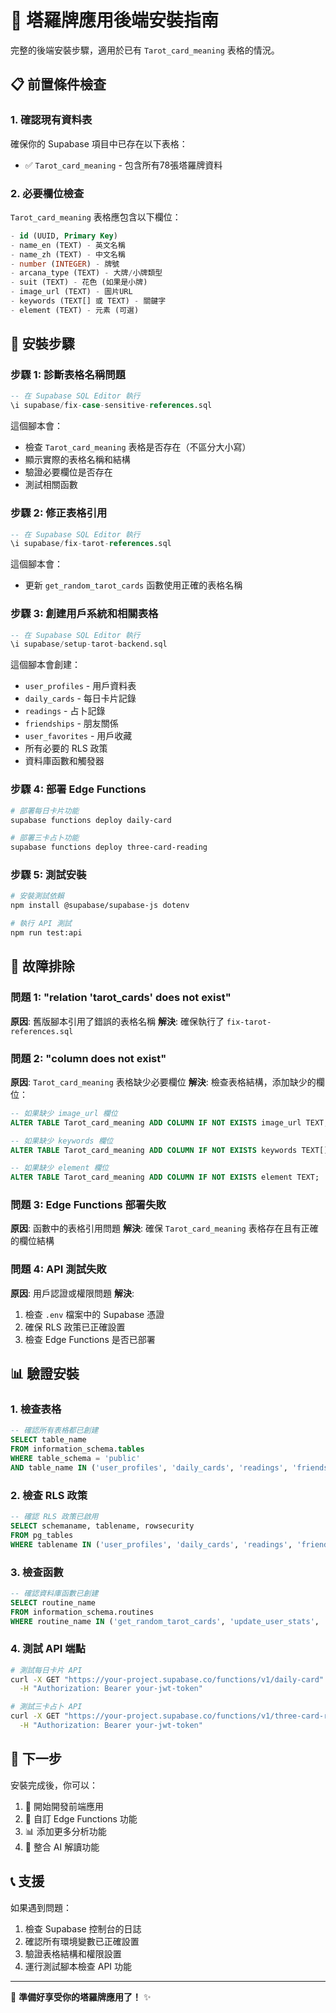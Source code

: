 # 🔮 塔羅牌應用後端安裝指南

完整的後端安裝步驟，適用於已有 `Tarot_card_meaning` 表格的情況。

## 📋 前置條件檢查

### 1. 確認現有資料表
確保你的 Supabase 項目中已存在以下表格：
- ✅ `Tarot_card_meaning` - 包含所有78張塔羅牌資料

### 2. 必要欄位檢查
`Tarot_card_meaning` 表格應包含以下欄位：
```sql
- id (UUID, Primary Key)
- name_en (TEXT) - 英文名稱
- name_zh (TEXT) - 中文名稱
- number (INTEGER) - 牌號
- arcana_type (TEXT) - 大牌/小牌類型
- suit (TEXT) - 花色 (如果是小牌)
- image_url (TEXT) - 圖片URL
- keywords (TEXT[] 或 TEXT) - 關鍵字
- element (TEXT) - 元素 (可選)
```

## 🚀 安裝步驟

### 步驟 1: 診斷表格名稱問題
```sql
-- 在 Supabase SQL Editor 執行
\i supabase/fix-case-sensitive-references.sql
```
這個腳本會：
- 檢查 `Tarot_card_meaning` 表格是否存在（不區分大小寫）
- 顯示實際的表格名稱和結構
- 驗證必要欄位是否存在
- 測試相關函數

### 步驟 2: 修正表格引用
```sql
-- 在 Supabase SQL Editor 執行
\i supabase/fix-tarot-references.sql
```
這個腳本會：
- 更新 `get_random_tarot_cards` 函數使用正確的表格名稱

### 步驟 3: 創建用戶系統和相關表格
```sql
-- 在 Supabase SQL Editor 執行
\i supabase/setup-tarot-backend.sql
```
這個腳本會創建：
- `user_profiles` - 用戶資料表
- `daily_cards` - 每日卡片記錄
- `readings` - 占卜記錄
- `friendships` - 朋友關係
- `user_favorites` - 用戶收藏
- 所有必要的 RLS 政策
- 資料庫函數和觸發器

### 步驟 4: 部署 Edge Functions
```bash
# 部署每日卡片功能
supabase functions deploy daily-card

# 部署三卡占卜功能
supabase functions deploy three-card-reading
```

### 步驟 5: 測試安裝
```bash
# 安裝測試依賴
npm install @supabase/supabase-js dotenv

# 執行 API 測試
npm run test:api
```

## 🔧 故障排除

### 問題 1: "relation 'tarot_cards' does not exist"
**原因**: 舊版腳本引用了錯誤的表格名稱
**解決**: 確保執行了 `fix-tarot-references.sql`

### 問題 2: "column does not exist"
**原因**: `Tarot_card_meaning` 表格缺少必要欄位
**解決**: 檢查表格結構，添加缺少的欄位：
```sql
-- 如果缺少 image_url 欄位
ALTER TABLE Tarot_card_meaning ADD COLUMN IF NOT EXISTS image_url TEXT;

-- 如果缺少 keywords 欄位
ALTER TABLE Tarot_card_meaning ADD COLUMN IF NOT EXISTS keywords TEXT[];

-- 如果缺少 element 欄位
ALTER TABLE Tarot_card_meaning ADD COLUMN IF NOT EXISTS element TEXT;
```

### 問題 3: Edge Functions 部署失敗
**原因**: 函數中的表格引用問題
**解決**: 確保 `Tarot_card_meaning` 表格存在且有正確的欄位結構

### 問題 4: API 測試失敗
**原因**: 用戶認證或權限問題
**解決**:
1. 檢查 `.env` 檔案中的 Supabase 憑證
2. 確保 RLS 政策已正確設置
3. 檢查 Edge Functions 是否已部署

## 📊 驗證安裝

### 1. 檢查表格
```sql
-- 確認所有表格都已創建
SELECT table_name
FROM information_schema.tables
WHERE table_schema = 'public'
AND table_name IN ('user_profiles', 'daily_cards', 'readings', 'friendships', 'user_favorites', 'Tarot_card_meaning');
```

### 2. 檢查 RLS 政策
```sql
-- 確認 RLS 政策已啟用
SELECT schemaname, tablename, rowsecurity
FROM pg_tables
WHERE tablename IN ('user_profiles', 'daily_cards', 'readings', 'friendships', 'user_favorites');
```

### 3. 檢查函數
```sql
-- 確認資料庫函數已創建
SELECT routine_name
FROM information_schema.routines
WHERE routine_name IN ('get_random_tarot_cards', 'update_user_stats', 'calculate_user_streak');
```

### 4. 測試 API 端點
```bash
# 測試每日卡片 API
curl -X GET "https://your-project.supabase.co/functions/v1/daily-card" \
  -H "Authorization: Bearer your-jwt-token"

# 測試三卡占卜 API
curl -X GET "https://your-project.supabase.co/functions/v1/three-card-reading" \
  -H "Authorization: Bearer your-jwt-token"
```

## 🎯 下一步

安裝完成後，你可以：
1. 📱 開始開發前端應用
2. 🔧 自訂 Edge Functions 功能
3. 📊 添加更多分析功能
4. 🎨 整合 AI 解讀功能

## 📞 支援

如果遇到問題：
1. 檢查 Supabase 控制台的日誌
2. 確認所有環境變數已正確設置
3. 驗證表格結構和權限設置
4. 運行測試腳本檢查 API 功能

---

🔮 **準備好享受你的塔羅牌應用了！** ✨